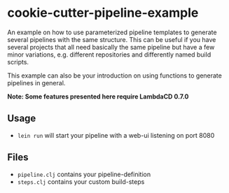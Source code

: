 # cookie-cutter-pipeline-example

An example on how to use parameterized pipeline templates to generate several pipelines with the same structure. 
This can be useful if you have several projects that all need basically the same pipeline but have a few minor variations, 
e.g. different repositories and differently named build scripts. 

This example can also be your introduction on using functions to generate pipelines in general. 

**Note: Some features presented here require LambdaCD 0.7.0**

## Usage

* `lein run` will start your pipeline with a web-ui listening on port 8080

## Files

* `pipeline.clj` contains your pipeline-definition
* `steps.clj` contains your custom build-steps
